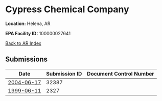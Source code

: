 # Cypress Chemical Company

**Location:** Helena, AR

**EPA Facility ID:** 100000027641

[Back to AR Index](../../index.md)

## Submissions

| Date | Submission ID | Document Control Number |
|------|--------------|-------------------------|
| [2004-06-17](submissions/32387.md) | 32387 |  |
| [1999-06-11](submissions/2327.md) | 2327 |  |

